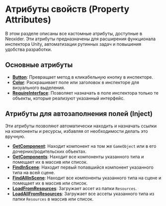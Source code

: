 # Атрибуты свойств (Property Attributes)

В этом разделе описаны все кастомные атрибуты, доступные в Neoxider. Эти атрибуты предназначены для расширения функционала инспектора Unity, автоматизации рутинных задач и повышения удобства разработки.

## Основные атрибуты

- **[Button](./ButtonAttribute.md)**: Превращает метод в кликабельную кнопку в инспекторе.
- **[Color](./ColorAttribute.md)**: Раскрашивает поле или заголовок в инспекторе для визуального выделения.
- **[RequireInterface](./RequireInterfaceAttribute.md)**: Позволяет назначать в поле инспектора только те объекты, которые реализуют указанный интерфейс.

## Атрибуты для автозаполнения полей (Inject)

Эти атрибуты позволяют автоматически находить и назначать ссылки на компоненты и ресурсы, избавляя от необходимости делать это вручную.

- **[GetComponent](./GetComponentAttribute.md)**: Находит компонент на том же `GameObject` или в его дочерних/родительских объектах.
- **[GetComponents](./GetComponentsAttribute.md)**: Находит все компоненты указанного типа и помещает их в массив или список.
- **[FindInScene](./FindInSceneAttribute.md)**: Находит первый попавшийся компонент указанного типа на всей сцене.
- **[FindAllInScene](./FindAllInSceneAttribute.md)**: Находит все компоненты указанного типа на сцене и помещает их в массив или список.
- **[LoadFromResources](./LoadFromResourcesAttribute.md)**: Загружает ассет из папки `Resources`.
- **[LoadAllFromResources](./LoadAllFromResourcesAttribute.md)**: Загружает все ассеты указанного типа из папки `Resources` в массив или список.
